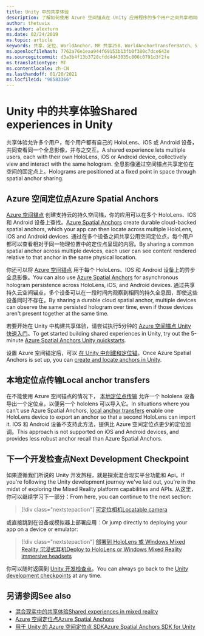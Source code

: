 ```yaml
---
title: Unity 中的共享体验
description: 了解如何使用 Azure 空间锚点在 Unity 应用程序的多个用户之间共享相同的全息影像。
author: thetuvix
ms.author: alexturn
ms.date: 02/24/2019
ms.topic: article
keywords: 共享、定位、WorldAnchor、MR 共享250、WorldAnchorTransferBatch、SpatialPerception、Azure、Azure 空间锚，ASA，混合现实耳机，windows mixed reality 耳机，虚拟现实耳机
ms.openlocfilehash: 7762a76e1eaa944f69153b13fb0f380c7dce643e
ms.sourcegitcommit: d3a3b4f13b3728cfdd4d43035c806c0791d3f2fe
ms.translationtype: MT
ms.contentlocale: zh-CN
ms.lasthandoff: 01/20/2021
ms.locfileid: "98583366"
---
```

# <a name="shared-experiences-in-unity"></a><span data-ttu-id="a4869-104">Unity 中的共享体验</span><span class="sxs-lookup"><span data-stu-id="a4869-104">Shared experiences in Unity</span></span>

<span data-ttu-id="a4869-105">共享体验允许多个用户，每个用户都有自己的 HoloLens、iOS 或 Android 设备，共同查看同一个全息影像，并与之交互。</span><span class="sxs-lookup"><span data-stu-id="a4869-105">A shared experience lets multiple users, each with their own HoloLens, iOS or Android device, collectively view and interact with the same hologram.</span></span> <span data-ttu-id="a4869-106">全息影像通过空间锚点共享定位在空间的固定点上。</span><span class="sxs-lookup"><span data-stu-id="a4869-106">Holograms are positioned at a fixed point in space through spatial anchor sharing.</span></span>

## <a name="azure-spatial-anchors"></a><span data-ttu-id="a4869-107">Azure 空间定位点</span><span class="sxs-lookup"><span data-stu-id="a4869-107">Azure Spatial Anchors</span></span>

<span data-ttu-id="a4869-108"><a href="/azure/spatial-anchors/overview" target="_blank">Azure 空间锚点</a> 创建支持云的持久空间锚，你的应用可以在多个 HoloLens、IOS 和 Android 设备上查找。</span><span class="sxs-lookup"><span data-stu-id="a4869-108"><a href="/azure/spatial-anchors/overview" target="_blank">Azure Spatial Anchors</a> create durable cloud-backed spatial anchors, which your app can then locate across multiple HoloLens, iOS and Android devices.</span></span>  <span data-ttu-id="a4869-109">通过在多个设备之间共享公用空间定位点，每个用户都可以查看相对于同一物理位置中的定位点呈现的内容。</span><span class="sxs-lookup"><span data-stu-id="a4869-109">By sharing a common spatial anchor across multiple devices, each user can see content rendered relative to that anchor in the same physical location.</span></span> 

<span data-ttu-id="a4869-110">你还可以将 <a href="/azure/spatial-anchors/overview" target="_blank">Azure 空间锚点</a> 用于每个 HoloLens、IOS 和 Android 设备上的异步全息影像。</span><span class="sxs-lookup"><span data-stu-id="a4869-110">You can also use <a href="/azure/spatial-anchors/overview" target="_blank">Azure Spatial Anchors</a> for asynchronous hologram persistence across HoloLens, iOS, and Android devices.</span></span>  <span data-ttu-id="a4869-111">通过共享持久云空间锚点，多个设备可以在一段时间内观察到相同的持久全息图，即使这些设备同时不存在。</span><span class="sxs-lookup"><span data-stu-id="a4869-111">By sharing a durable cloud spatial anchor, multiple devices can observe the same persisted hologram over time, even if those devices aren't present together at the same time.</span></span>

<span data-ttu-id="a4869-112">若要开始在 Unity 中构建共享体验，请尝试执行5分钟的 <a href="/azure/spatial-anchors/unity-overview" target="_blank">Azure 空间锚点 Unity 快速入门</a>。</span><span class="sxs-lookup"><span data-stu-id="a4869-112">To get started building shared experiences in Unity, try out the 5-minute <a href="/azure/spatial-anchors/unity-overview" target="_blank">Azure Spatial Anchors Unity quickstarts</a>.</span></span>

<span data-ttu-id="a4869-113">设置 Azure 空间锚定后，可以 <a href="/azure/spatial-anchors/concepts/create-locate-anchors-unity" target="_blank">在 Unity 中创建和定位锚</a>。</span><span class="sxs-lookup"><span data-stu-id="a4869-113">Once Azure Spatial Anchors is set up, you can <a href="/azure/spatial-anchors/concepts/create-locate-anchors-unity" target="_blank">create and locate anchors in Unity</a>.</span></span>

## <a name="local-anchor-transfers"></a><span data-ttu-id="a4869-114">本地定位点传输</span><span class="sxs-lookup"><span data-stu-id="a4869-114">Local anchor transfers</span></span>

<span data-ttu-id="a4869-115">在不能使用 Azure 空间锚点的情况下， [本地定位点传输](../../out-of-scope/local-anchor-transfers-in-unity.md) 允许一个 hololens 设备导出一个定位点，以便另一个 hololens 可以导入它。</span><span class="sxs-lookup"><span data-stu-id="a4869-115">In situations where you can't use Azure Spatial Anchors, [local anchor transfers](../../out-of-scope/local-anchor-transfers-in-unity.md) enable one HoloLens device to export an anchor so that a second HoloLens can import it.</span></span>  <span data-ttu-id="a4869-116">IOS 和 Android 设备不支持此方法，提供比 Azure 空间定位点更少的定位回调。</span><span class="sxs-lookup"><span data-stu-id="a4869-116">This approach is not supported on iOS and Android devices, and provides less robust anchor recall than Azure Spatial Anchors.</span></span>

## <a name="next-development-checkpoint"></a><span data-ttu-id="a4869-117">下一个开发检查点</span><span class="sxs-lookup"><span data-stu-id="a4869-117">Next Development Checkpoint</span></span>

<span data-ttu-id="a4869-118">如果遵循我们所说的 Unity 开发旅程，就是探索混合现实平台功能和 Api。</span><span class="sxs-lookup"><span data-stu-id="a4869-118">If you're following the Unity development journey we've laid out, you're in the midst of exploring the Mixed Reality platform capabilities and APIs.</span></span> <span data-ttu-id="a4869-119">从这里，你可以继续学习下一部分：</span><span class="sxs-lookup"><span data-stu-id="a4869-119">From here, you can continue to the next section:</span></span>

> [!div class="nextstepaction"]
> [<span data-ttu-id="a4869-120">可定位相机</span><span class="sxs-lookup"><span data-stu-id="a4869-120">Locatable camera</span></span>](locatable-camera-in-unity.md)

<span data-ttu-id="a4869-121">或直接跳到在设备或模拟器上部署应用：</span><span class="sxs-lookup"><span data-stu-id="a4869-121">Or jump directly to deploying your app on a device or emulator:</span></span>

> [!div class="nextstepaction"]
> [<span data-ttu-id="a4869-122">部署到 HoloLens 或 Windows Mixed Reality 沉浸式耳机</span><span class="sxs-lookup"><span data-stu-id="a4869-122">Deploy to HoloLens or Windows Mixed Reality immersive headsets</span></span>](../platform-capabilities-and-apis/using-visual-studio.md)

<span data-ttu-id="a4869-123">你可以随时返回到 [Unity 开发检查点](unity-development-overview.md#3-advanced-features)。</span><span class="sxs-lookup"><span data-stu-id="a4869-123">You can always go back to the [Unity development checkpoints](unity-development-overview.md#3-advanced-features) at any time.</span></span>

## <a name="see-also"></a><span data-ttu-id="a4869-124">另请参阅</span><span class="sxs-lookup"><span data-stu-id="a4869-124">See also</span></span>
* [<span data-ttu-id="a4869-125">混合现实中的共享体验</span><span class="sxs-lookup"><span data-stu-id="a4869-125">Shared experiences in mixed reality</span></span>](../platform-capabilities-and-apis/shared-experiences-in-mixed-reality.md)
* <span data-ttu-id="a4869-126"><a href="/azure/spatial-anchors" target="_blank">Azure 空间定位点</a></span><span class="sxs-lookup"><span data-stu-id="a4869-126"><a href="/azure/spatial-anchors" target="_blank">Azure Spatial Anchors</a></span></span>
* <span data-ttu-id="a4869-127"><a href="/dotnet/api/Microsoft.Azure.SpatialAnchors" target="_blank">用于 Unity 的 Azure 空间定位点 SDK</a></span><span class="sxs-lookup"><span data-stu-id="a4869-127"><a href="/dotnet/api/Microsoft.Azure.SpatialAnchors" target="_blank">Azure Spatial Anchors SDK for Unity</a></span></span>